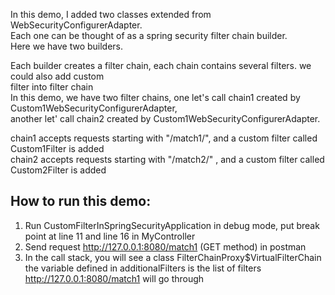 In this demo, I added two classes extended from WebSecurityConfigurerAdapter. </br>
Each one can be thought of as a spring security filter chain builder. </br>
Here we have two builders. </br>

Each builder creates a filter chain, each chain contains several filters. we could also add custom </br>
filter into filter chain </br>
In this demo, we have two filter chains, one let's call chain1 created by Custom1WebSecurityConfigurerAdapter, </br>
another let' call chain2 created by Custom1WebSecurityConfigurerAdapter. </br>

<p></p>
chain1 accepts requests starting with "/match1/", and a custom filter called Custom1Filter is added</br>
chain2 accepts requests starting with "/match2/" , and a custom filter called Custom2Filter is added </br>

How to run this demo:
--------------------------
1. Run CustomFilterInSpringSecurityApplication in debug mode, put break point at line 11 and line 16 in MyController
2. Send request http://127.0.0.1:8080/match1 (GET method) in postman
3. In the call stack, you will see a class FilterChainProxy$VirtualFilterChain </br>
   the variable defined in additionalFilters is the list of filters http://127.0.0.1:8080/match1 will go through
   


